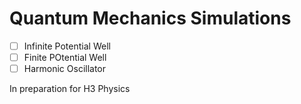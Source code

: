 # Quantum Mechanics Simulations

- [ ] Infinite Potential Well
- [ ] Finite POtential Well
- [ ] Harmonic Oscillator

In preparation for H3 Physics